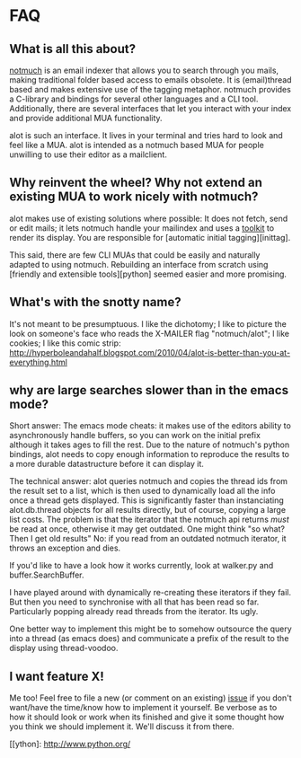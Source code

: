 FAQ
===

What is all this about?
-----------------------

[notmuch][notmuch] is an email indexer that allows you to search through you mails,
making traditional folder based access to emails obsolete.
It is (email)thread based and makes extensive use of the tagging metaphor.
notmuch provides a C-library and bindings for several other languages and a CLI tool.
Additionally, there are several interfaces that let you interact with your index
and provide additional MUA functionality.

alot is such an interface. It lives in your terminal and tries hard to look
and feel like a MUA. alot is intended as a notmuch based MUA for people
unwilling to use their editor as a mailclient.
  

Why reinvent the wheel? Why not extend an existing MUA to work nicely with notmuch?
-----------------------------------------------------------------------------------

alot makes use of existing solutions where possible: 
It does not fetch, send or edit mails; it lets notmuch handle your mailindex and uses
a [toolkit][toolkit] to render its display. You are responsible for [automatic initial tagging][inittag].

This said, there are few CLI MUAs that could be easily and naturally adapted to using notmuch.
Rebuilding an interface from scratch using [friendly and extensible tools][python] seemed easier
and more promising.


What's with the snotty name?
----------------------------

It's not meant to be presumptuous. I like the dichotomy;
I like to picture the look on someone's face who reads the X-MAILER flag
"notmuch/alot"; I like cookies; I like this comic strip:
http://hyperboleandahalf.blogspot.com/2010/04/alot-is-better-than-you-at-everything.html


why are large searches slower than in the emacs mode?
-----------------------------------------------------

Short answer: The emacs mode cheats: it makes use of the editors ability to
asynchronously handle buffers, so you can work on the initial prefix although it takes
ages to fill the rest. Due to the nature of notmuch's python bindings,
alot needs to copy enough information to reproduce the results to a more durable datastructure
before it can display it.

The technical answer:
alot queries notmuch and copies the thread ids from the result set to a list,
which is then used to dynamically load all the info once a thread gets displayed.
This is significantly faster than instanciating alot.db.thread objects for all
results directly, but of course, copying a large list costs.
The problem is that the iterator that the notmuch api returns _must_
be read at once, otherwise it may get outdated.
One might think "so what? Then I get old results" No: if you read from an
outdated notmuch iterator, it throws an exception and dies.

If you'd like to have a look how it works currently, look at walker.py
and buffer.SearchBuffer.

I have played around with dynamically re-creating these iterators if they fail.
But then you need to synchronise with all that has been read so far. Particularly popping
already read threads from the iterator. Its ugly.

One better way to implement this might be to somehow outsource
the query into a thread (as emacs does) and communicate a prefix of the result
to the display using thread-voodoo.


I want feature X!
-----------------

Me too! Feel free to file a new (or comment on an existing) [issue][issue] if you don't
want/have the time/know how to implement it yourself. Be verbose as to
how it should look or work when its finished and give it some thought how you
think we should implement it. We'll discuss it from there.


[issue]: https://github.com/pazz/alot/issues
[initag]: http://notmuchmail.org/initial_tagging/
[notmuch]: http://notmuchmail.org
[toolkit]: http://excess.org/urwid/
[[ython]: http://www.python.org/
